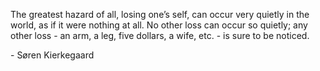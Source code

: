 ---
---
The greatest hazard of all, losing one’s self, can occur very quietly in the world, as if it were nothing at all. No other loss can occur so quietly; any other loss - an arm, a leg, five dollars, a wife, etc. - is sure to be noticed.

\- Søren Kierkegaard

